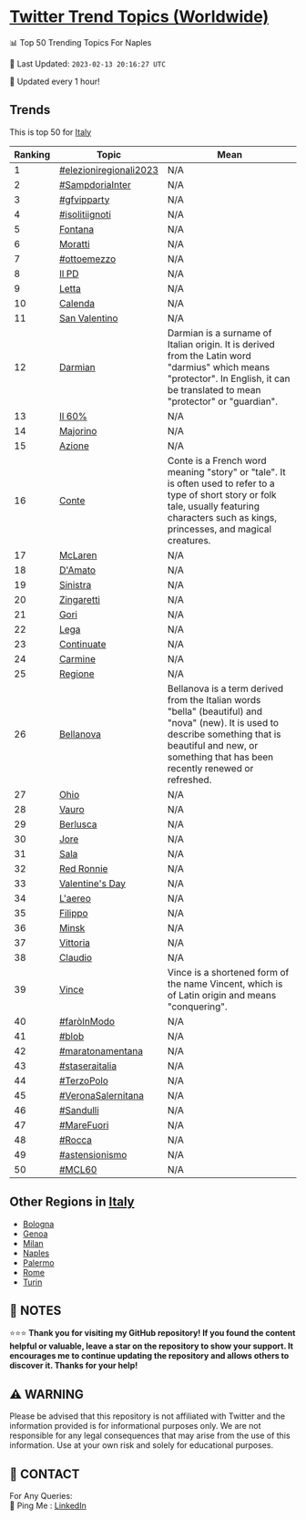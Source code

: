 [Twitter Trend Topics (Worldwide)](https://github.com/ErcinDedeoglu/Twitter-Trend-Topics)
==========


📊 Top 50 Trending Topics For Naples

📆 Last Updated: `2023-02-13 20:16:27 UTC`

🔧 Updated every 1 hour!


## Trends

This is top 50 for [Italy](</Italy>)

| Ranking | Topic | Mean |
| ------- | ------------ | ------------ |
| 1 | [#elezioniregionali2023](http://twitter.com/search?q=%23elezioniregionali2023) | N/A |
| 2 | [#SampdoriaInter](http://twitter.com/search?q=%23SampdoriaInter) | N/A |
| 3 | [#gfvipparty](http://twitter.com/search?q=%23gfvipparty) | N/A |
| 4 | [#isolitiignoti](http://twitter.com/search?q=%23isolitiignoti) | N/A |
| 5 | [Fontana](http://twitter.com/search?q=Fontana) | N/A |
| 6 | [Moratti](http://twitter.com/search?q=Moratti) | N/A |
| 7 | [#ottoemezzo](http://twitter.com/search?q=%23ottoemezzo) | N/A |
| 8 | [Il PD](http://twitter.com/search?q=Il+PD) | N/A |
| 9 | [Letta](http://twitter.com/search?q=Letta) | N/A |
| 10 | [Calenda](http://twitter.com/search?q=Calenda) | N/A |
| 11 | [San Valentino](http://twitter.com/search?q=San+Valentino) | N/A |
| 12 | [Darmian](http://twitter.com/search?q=Darmian) | Darmian is a surname of Italian origin. It is derived from the Latin word "darmius" which means "protector". In English, it can be translated to mean "protector" or "guardian". |
| 13 | [Il 60%](http://twitter.com/search?q=Il+60%25) | N/A |
| 14 | [Majorino](http://twitter.com/search?q=Majorino) | N/A |
| 15 | [Azione](http://twitter.com/search?q=Azione) | N/A |
| 16 | [Conte](http://twitter.com/search?q=Conte) | Conte is a French word meaning "story" or "tale". It is often used to refer to a type of short story or folk tale, usually featuring characters such as kings, princesses, and magical creatures. |
| 17 | [McLaren](http://twitter.com/search?q=McLaren) | N/A |
| 18 | [D'Amato](http://twitter.com/search?q=D%27Amato) | N/A |
| 19 | [Sinistra](http://twitter.com/search?q=Sinistra) | N/A |
| 20 | [Zingaretti](http://twitter.com/search?q=Zingaretti) | N/A |
| 21 | [Gori](http://twitter.com/search?q=Gori) | N/A |
| 22 | [Lega](http://twitter.com/search?q=Lega) | N/A |
| 23 | [Continuate](http://twitter.com/search?q=Continuate) | N/A |
| 24 | [Carmine](http://twitter.com/search?q=Carmine) | N/A |
| 25 | [Regione](http://twitter.com/search?q=Regione) | N/A |
| 26 | [Bellanova](http://twitter.com/search?q=Bellanova) | Bellanova is a term derived from the Italian words "bella" (beautiful) and "nova" (new). It is used to describe something that is beautiful and new, or something that has been recently renewed or refreshed. |
| 27 | [Ohio](http://twitter.com/search?q=Ohio) | N/A |
| 28 | [Vauro](http://twitter.com/search?q=Vauro) | N/A |
| 29 | [Berlusca](http://twitter.com/search?q=Berlusca) | N/A |
| 30 | [Jore](http://twitter.com/search?q=Jore) | N/A |
| 31 | [Sala](http://twitter.com/search?q=Sala) | N/A |
| 32 | [Red Ronnie](http://twitter.com/search?q=Red+Ronnie) | N/A |
| 33 | [Valentine's Day](http://twitter.com/search?q=Valentine%27s+Day) | N/A |
| 34 | [L'aereo](http://twitter.com/search?q=L%27aereo) | N/A |
| 35 | [Filippo](http://twitter.com/search?q=Filippo) | N/A |
| 36 | [Minsk](http://twitter.com/search?q=Minsk) | N/A |
| 37 | [Vittoria](http://twitter.com/search?q=Vittoria) | N/A |
| 38 | [Claudio](http://twitter.com/search?q=Claudio) | N/A |
| 39 | [Vince](http://twitter.com/search?q=Vince) | Vince is a shortened form of the name Vincent, which is of Latin origin and means "conquering". |
| 40 | [#faròInModo](http://twitter.com/search?q=%23far%c3%b2InModo) | N/A |
| 41 | [#blob](http://twitter.com/search?q=%23blob) | N/A |
| 42 | [#maratonamentana](http://twitter.com/search?q=%23maratonamentana) | N/A |
| 43 | [#staseraitalia](http://twitter.com/search?q=%23staseraitalia) | N/A |
| 44 | [#TerzoPolo](http://twitter.com/search?q=%23TerzoPolo) | N/A |
| 45 | [#VeronaSalernitana](http://twitter.com/search?q=%23VeronaSalernitana) | N/A |
| 46 | [#Sandulli](http://twitter.com/search?q=%23Sandulli) | N/A |
| 47 | [#MareFuori](http://twitter.com/search?q=%23MareFuori) | N/A |
| 48 | [#Rocca](http://twitter.com/search?q=%23Rocca) | N/A |
| 49 | [#astensionismo](http://twitter.com/search?q=%23astensionismo) | N/A |
| 50 | [#MCL60](http://twitter.com/search?q=%23MCL60) | N/A |



## Other Regions in [Italy](</Italy>)

* [Bologna](</Italy/Bologna.md>)
* [Genoa](</Italy/Genoa.md>)
* [Milan](</Italy/Milan.md>)
* [Naples](</Italy/Naples.md>)
* [Palermo](</Italy/Palermo.md>)
* [Rome](</Italy/Rome.md>)
* [Turin](</Italy/Turin.md>)



## 📝 NOTES

⭐⭐⭐ **Thank you for visiting my GitHub repository! If you found the content helpful or valuable, leave a star on the repository to show your support. It encourages me to continue updating the repository and allows others to discover it. Thanks for your help!**


## ⚠️ WARNING

Please be advised that this repository is not affiliated with Twitter and the information provided is for informational purposes only. We are not responsible for any legal consequences that may arise from the use of this information. Use at your own risk and solely for educational purposes.


## 📨 CONTACT

 For Any Queries:  
            🏓 Ping Me : [LinkedIn](https://www.linkedin.com/in/ercindedeoglu/)
